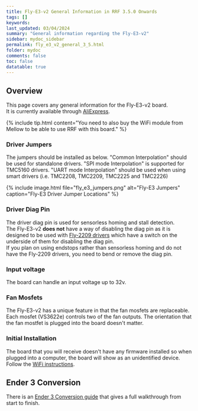 ```yaml
---
title: Fly-E3-v2 General Information in RRF 3.5.0 Onwards
tags: []
keywords: 
last_updated: 03/04/2024
summary: "General information regarding the Fly-E3-v2"
sidebar: mydoc_sidebar
permalink: fly_e3_v2_general_3_5.html
folder: mydoc
comments: false
toc: false
datatable: true
---
```


## Overview

This page covers any general information for the Fly-E3-v2 board.  
It is currently available through [AliExpress](https://s.click.aliexpress.com/e/_Dm8O04D).  

{% include tip.html content="You need to also buy the WiFi module from Mellow to be able to use RRF with this board." %}

### Driver Jumpers

The jumpers should be installed as below. "Common Interpolation" should be used for standalone drivers. "SPI mode Interpolation" is supported for TMC5160 drivers. "UART mode Interpolation" should be used when using smart drivers (i.e. TMC2208, TMC2209, TMC2225 and TMC2226)

{% include image.html file="fly_e3_jumpers.png" alt="Fly-E3 Jumpers" caption="Fly-E3 Driver Jumper Locations" %}

### Driver Diag Pin

The driver diag pin is used for sensorless homing and stall detection.  
The Fly-E3-v2 **does not** have a way of disabling the diag pin as it is designed to be used with [Fly-2209 drivers](https://s.click.aliexpress.com/e/_DmJztc9) which have a switch on the underside of them for disabling the diag pin.  
If you plan on using endstops rather than sensorless homing and do not have the Fly-2209 drivers, you need to bend or remove the diag pin.  

### Input voltage

The board can handle an input voltage up to 32v.

### Fan Mosfets

The Fly-E3-v2 has a unique feature in that the fan mosfets are replaceable.
Each mosfet (VS3622e) controls two of the fan outputs.
The orientation that the fan mostfet is plugged into the board doesn't matter.

### Initial Installation

The board that you will receive doesn't have any firmware installed so when plugged into a computer, the board will show as an unidentified device.
Follow the [WiFi instructions](fly_e3_v2_connected_wifi_3_5.html).

## Ender 3 Conversion

There is an [Ender 3 Conversion guide](ender_3_conversion.html) that gives a full walkthrough from start to finish.
